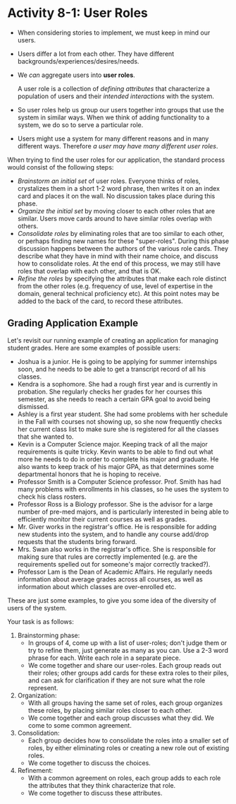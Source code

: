 # Activity 8-1: User Roles

- When considering stories to implement, we must keep in mind our users.
- Users differ a lot from each other. They have different backgrounds/experiences/desires/needs.
- We *can* aggregate users into **user roles**.

    A user role is a collection of *defining attributes* that characterize a population of users and their *intended interactions* with the system.
- So user roles help us group our users together into groups that use the system in similar ways. When we think of adding functionality to a system, we do so to serve a particular role.
- Users might use a system for many different reasons and in many different ways. Therefore *a user may have many different user roles*.

When trying to find the user roles for our application, the standard process would consist of the following steps:

- *Brainstorm an initial set* of user roles. Everyone thinks of roles, crystalizes them in a short 1-2 word phrase, then writes it on an index card and places it on the wall. No discussion takes place during this phase.
- *Organize the initial set* by moving closer to each other roles that are similar. Users move cards around to have similar roles overlap with others.
- *Consolidate roles* by eliminating roles that are too similar to each other, or perhaps finding new names for these "super-roles". During this phase discussion happens between the authors of the various role cards. They describe what they have in mind with their name choice, and discuss how to consolidate roles. At the end of this process, we may still have roles that overlap with each other, and that is OK.
- *Refine the roles* by specifying the attributes that make each role distinct from the other roles (e.g. frequency of use, level of expertise in the domain, general technical proficiency etc). At this point notes may be added to the back of the card, to record these attributes.

## Grading Application Example

Let's revisit our running example of creating an application for managing student grades. Here are some examples of possible users:

- Joshua is a junior. He is going to be applying for summer internships soon, and he needs to be able to get a transcript record of all his classes.
- Kendra is a sophomore. She had a rough first year and is currently in probation. She regularly checks her grades for her courses this semester, as she needs to reach a certain GPA goal to avoid being dismissed.
- Ashley is a first year student. She had some problems with her schedule in the Fall with courses not showing up, so she now frequently checks her current class list to make sure she is registered for all the classes that she wanted to.
- Kevin is a Computer Science major. Keeping track of all the major requirements is quite tricky. Kevin wants to be able to find out what more he needs to do in order to complete his major and graduate. He also wants to keep track of his major GPA, as that determines some departmental honors that he is hoping to receive.
- Professor Smith is a Computer Science professor. Prof. Smith has had many problems with enrollments in his classes, so he uses the system to check his class rosters.
- Professor Ross is a Biology professor. She is the advisor for a large number of pre-med majors, and is particularly interested in being able to efficiently monitor their current courses as well as grades.
- Mr. Giver works in the registrar's office. He is responsible for adding new students into the system, and to handle any course add/drop requests that the students bring forward.
- Mrs. Swan also works in the registrar's office. She is responsible for making sure that rules are correctly implemented (e.g. are the requirements spelled out for someone's major correctly tracked?).
- Professor Lam is the Dean of Academic Affairs. He regularly needs information about average grades across all courses, as well as information about which classes are over-enrolled etc.

These are just some examples, to give you some idea of the diversity of users of the system.

Your task is as follows:

1. Brainstorming phase:
    - In groups of 4, come up with a list of user-roles; don't judge them or try to refine them, just generate as many as you can. Use a 2-3 word phrase for each. Write each role in a separate piece.
    - We come together and share our user-roles. Each group reads out their roles; other groups add cards for these extra roles to their piles, and can ask for clarification if they are not sure what the role represent.
2. Organization:
    - With all groups having the same set of roles, each group organizes these roles, by placing similar roles closer to each other.
    - We come together and each group discusses what they did. We come to some common agreement.
3. Consolidation:
    - Each group decides how to consolidate the roles into a smaller set of roles, by either eliminating roles or creating a new role out of existing roles.
    - We come together to discuss the choices.
4. Refinement:
    - With a common agreement on roles, each group adds to each role  the attributes that they think characterize that role.
    - We come together to discuss these attributes.
